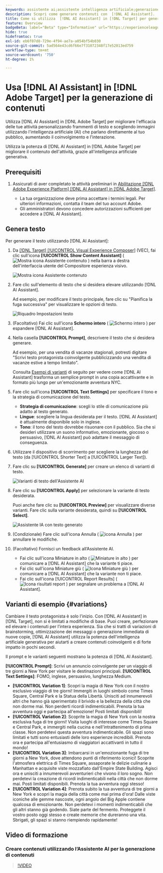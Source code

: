 ```yaml
---
keywords: assistente ai;assistente intelligenza artificiale;generazione contenuti;acceleratore contenuti;generazione contenuti;generare contenuti
description: Scopri come generare contenuti con  [!DNL AI Assistant].
title: Come si utilizza  [!DNL AI Assistant] in [!DNL Target] per generare il contenuto?
feature: Overview
badgeBeta: label="Beta" type="Informative" url="https://experienceleague.adobe.com/docs/target/using/introduction/intro.html?lang=it#beta newtab=true" tooltip="Cosa sono le funzioni beta in [!DNL Adobe Target]."
hide: true
hidefromtoc: true
exl-id: eb6f07d8-729e-4f94-ae7a-a054bf54b030
source-git-commit: 5ad564e43cd6f66e7f31072348f17e52013ed759
workflow-type: tm+mt
source-wordcount: '750'
ht-degree: 1%

---
```


# Usa [!DNL AI Assistant] in [!DNL Adobe Target] per la generazione di contenuti

Utilizza [!DNL AI Assistant] in [!DNL Adobe Target] per migliorare l&#39;efficacia delle tue attività personalizzando frammenti di testo e scegliendo immagini utilizzando l&#39;intelligenza artificiale (AI) che parlano direttamente al tuo pubblico, aumentando il coinvolgimento e l&#39;interazione.

Utilizza la potenza di [!DNL AI Assistant] in [!DNL Adobe Target] per migliorare il contenuto dell&#39;attività, grazie all&#39;intelligenza artificiale generativa.

## Prerequisiti

1. Assicurati di aver completato le attività preliminari in [Abilitazione [!DNL Adobe Experience Platform] [!DNL AI Assistant] in [!DNL Adobe Target]](/help/main/c-intro/enabling-ai-assistant.md).

   * La tua organizzazione deve prima accettare i termini legali. Per ulteriori informazioni, contatta il team del tuo account Adobe.
   * Gli amministratori devono concedere autorizzazioni sufficienti per accedere a [!DNL AI Assistant].

## Genera testo

Per generare il testo utilizzando [!DNL AI Assistant]:

1. Da [[!DNL Target] [!UICONTROL Visual Experience Composer]](/help/main/c-experiences/c-visual-experience-composer/viztarget-options.md) (VEC), fai clic sull&#39;icona **[!UICONTROL Show Content Assistant]** ( ![Mostra icona Assistente contenuto](/help/main/assets/icons/MagicWand.svg) ) nella barra a destra dell&#39;interfaccia utente del Compositore esperienza visivo.

   ![Mostra icona Assistente contenuto](/help/main/c-intro/assets/ai-assistant-conntet-generation-icon.png)

1. Fare clic sull&#39;elemento di testo che si desidera elevare utilizzando [!DNL AI Assistant].

   Ad esempio, per modificare il testo principale, fare clic su &quot;Pianifica la fuga successiva&quot; per visualizzare le opzioni di testo.

   ![Riquadro Impostazioni testo](/help/main/c-intro/assets/ai-text-settings.png)

1. (Facoltativo) Fai clic sull&#39;icona **Schermo intero** ( ![Schermo intero](/help/main/assets/icons/FullScreen.svg) ) per espandere [!DNL AI Assistant].

1. Nella casella **[!UICONTROL Prompt]**, descrivere il testo che si desidera generare.

   Ad esempio, per una vendita di vacanze stagionali, potresti digitare &quot;Scrivi testo protagonista coinvolgente pubblicizzando una vendita di vacanze estive a tempo limitato&quot;.

   Consulta [Esempi di varianti](#variations) di seguito per vedere come [!DNL AI Assistant] trasforma un semplice prompt in una copia accattivante e in formato più lungo per un&#39;emozionante avventura NYC.

1. Fare clic sull&#39;icona **[!UICONTROL Text Settings]** per specificare il tono e la strategia di comunicazione del testo.

   * **Strategia di comunicazione**: scegli lo stile di comunicazione più adatto al testo generato.
   * **Lingue**: scegliere la lingua desiderata per il testo. [!DNL AI Assistant] è attualmente disponibile solo in inglese.
   * **Tono**: il tono del testo dovrebbe risuonare con il pubblico. Sia che si desideri utilizzare un suono informativo, emozionante, giocoso o persuasivo, [!DNL AI Assistant] può adattare il messaggio di conseguenza.

1. Utilizzare il dispositivo di scorrimento per scegliere la lunghezza del testo (da [!UICONTROL Shorter Text] a [!UICONTROL Larger Text]).

1. Fare clic su **[!UICONTROL Generate]** per creare un elenco di varianti di testo.

   ![Varianti di testo dell&#39;Assistente AI](/help/main/c-intro/assets/ai-variations-text.png)

1. Fare clic su **[!UICONTROL Apply]** per selezionare la variante di testo desiderata.

   Puoi anche fare clic su **[!UICONTROL Preview]** per visualizzare diverse varianti. Fare clic sulla variante desiderata, quindi su **[!UICONTROL Select]**.

   ![Assistente IA con testo generato](/help/main/c-intro/assets/ai-text-done.png)

1. (Condizionale) Fare clic sull&#39;icona Annulla ( ![icona Annulla](/help/main/assets/icons/Undo.svg) ) per annullare le modifiche.

1. (Facoltativo) Fornisci un feedback all’Assistente AI.

   * Fai clic sull&#39;icona Miniature in alto ( ![Miniature in alto](/help/main/assets/icons/ThumbUp.svg) ) per comunicare a [!DNL AI Assistant] che la variante ti piace.
   * Fai clic sull&#39;icona Miniature giù ( ![Icona Miniature giù](/help/main/assets/icons/ThumbDown.svg) ) per comunicare a [!DNL AI Assistant] che la variante non ti piace.
   * Fai clic sull&#39;icona [!UICONTROL Report Results] ( ![Icona risultati report](/help/main/assets/icons/Flag.svg) ) per segnalare un problema a [!DNL AI Assistant].

## Varianti di esempio {#variations}

Cambiare il testo protagonista è solo l&#39;inizio. Con [!DNL AI Assistant] in [!DNL Target], non si è limitati a modifiche di base. Puoi creare, perfezionare ed elevare i contenuti per l’intera esperienza. Sia che si tratti di variazioni di brainstorming, ottimizzazione dei messaggi o generazione immediata di nuove copie, [!DNL AI Assistant] utilizza la potenza dell&#39;intelligenza artificiale generativa per aiutarti a creare contenuti coinvolgenti e di forte impatto in pochi secondi.

Il prompt e le varianti seguenti mostrano la potenza di [!DNL AI Assistant].

**[!UICONTROL Prompt]**: Scrivi un annuncio coinvolgente per un viaggio di tre giorni a New York per visitare le destinazioni principali.
**[!UICONTROL Text Settings]**: FOMO, inglese, persuasivo, lunghezza Medium.
* **[!UICONTROL Variation 1]**: Scopri la magia di New York con il nostro esclusivo viaggio di tre giorni! Immergiti in luoghi simbolo come Times Square, Central Park e la Statua della Libertà. Unisciti ad innumerevoli altri che hanno già sperimentato il brivido e la bellezza della città che non dorme mai. Non perderti ricordi indimenticabili. Prenota la tua avventura oggi e partecipa all&#39;emozione! Posti limitati disponibili!
* **[!UICONTROL Variation 2]**: Scoprite la magia di New York con la nostra esclusiva fuga di tre giorni! Visita luoghi di interesse come Times Square e Central Park, e immergiti nella cucina e nell&#39;intrattenimento di prima classe. Non perdetevi questa avventura indimenticabile. Gli spazi sono limitati e tutti sono entusiasti delle loro esperienze incredibili. Prenota ora e partecipa all&#39;entusiasmo di viaggiatori accattivanti in tutto il mondo!
* **[!UICONTROL Variation 3]**: Imbarcarsi in un&#39;emozionante fuga di tre giorni a New York, dove attendono punti di riferimento iconici! Scoprite l&#39;atmosfera elettrica di Times Square, assaporate le delizie culinarie a Manhattan e acquisite viste mozzafiato dall&#39;Empire State Building. Agisci ora e unisciti a innumerevoli avventurieri che vivono il loro sogno. Non perdetevi la creazione di ricordi indimenticabili nella città che non dorme mai. Posti limitati disponibili. Prenota la tua avventura oggi stesso!
* **[!UICONTROL Variation 4]**: Prenota subito la tua avventura di tre giorni a New York e scopri la magia della città come mai prima d&#39;ora! Dalle viste iconiche alle gemme nascoste, ogni angolo del Big Apple contiene qualcosa di emozionante. Non perdetevi i momenti indimenticabili che gli altri stanno già godendo. Siate parte del fermento. Proteggete il vostro posto oggi stesso e create memorie che dureranno una vita. Sbrigati, gli spazi si stanno riempiendo rapidamente!

## Video di formazione

### Creare contenuti utilizzando l’Assistente AI per la generazione di contenuti

>[!VIDEO](https://video.tv.adobe.com/v/3434635/?learn=on">https://video.tv.adobe.com/v/3434635/?learn=on)
